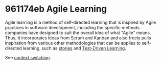 # 961174eb Agile Learning

Agile learning is a method of self-directed learning that is inspired by
Agile practices in software development, including the specific methods
companies have designed to suit the overall idea of what "Agile" means.
Thus, it incorporates ideas from Scrum and Kanban and also freely pulls inspiration
from various other methodologies that can be applies to self-directed learning, such
as [stories](30cc55ee_story.md) and [Test-Driven Learning](233864f3_test_driven_learning.md).

See [context switching](bdeba9ab_contextswitching.md).